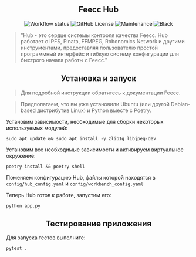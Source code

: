 <h2 align="center">Feecc Hub</h2>

<p align="center">
    <img alt="Workflow status" src="https://img.shields.io/github/workflow/status/NETMVAS/feecc-agent-morsvyaz/Python%20CI?label=CI%20checks">
    <img alt="GitHub License" src="https://img.shields.io/github/license/NETMVAS/feecc-agent-morsvyaz">
    <img alt="Maintenance" src="https://img.shields.io/maintenance/yes/2021">
    <img alt="Black" src="https://img.shields.io/badge/code%20style-black-000000.svg">
</p>

> "Hub - это сердце системы контроля качества Feecc. Hub работает с IPFS, Pinata, FFMPEG, Robonomics Network и другими инструментами, предоставляя пользователю простой программный интерфейс и гибкую систему конфигурации для быстрого начала работы с Feecc."

<h2 align="center">Установка и запуск</h2>

> Для подробной инструкции обратитесь к документации Feecc.


> Предполагаем, что вы уже установили Ubuntu (или другой Debian-based дистрибутив Linux) и Python вместе с Poetry.

Установим зависимости, необходимые для сборки некоторых используемых модулей:

`sudo apt update && sudo apt install -y zlib1g libjpeg-dev`

Установим все необходимые зависимости и активируем виртуальное окружение:

`poetry install && poetry shell`

Поменяем конфигурацию Hub, файлы которой находятся в `config/hub_config.yaml` и `config/workbench_config.yaml`

Теперь Hub готов к работе, запустим его:

`python app.py`

<h2 align="center">Тестирование приложения</h2>

Для запуска тестов выполните:

`pytest .`
